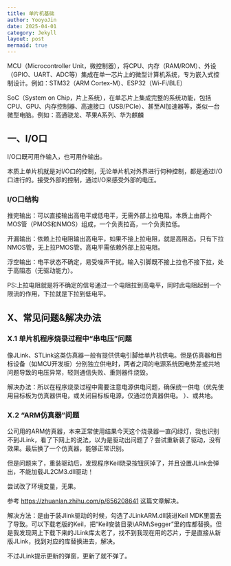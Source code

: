 ```yaml
---
title: 单片机基础
author: YooyoJin
date: 2025-04-01
category: Jekyll
layout: post
mermaid: true
---
```


MCU（Microcontroller Unit，微控制器），将CPU、内存（RAM/ROM）、外设（GPIO、UART、ADC等）集成在单一芯片上的微型计算机系统，专为嵌入式控制设计。例如：STM32（ARM Cortex-M）、ESP32（Wi-Fi/BLE）

SoC（System on Chip，片上系统），在单芯片上集成完整的系统功能，包括CPU、GPU、内存控制器、高速接口（USB/PCIe）、甚至AI加速器等，类似一台微型电脑。例如：高通骁龙、苹果A系列、华为麒麟

## 一、I/O口

I/O口既可用作输入，也可用作输出。

本质上单片机就是对I/O口的控制，无论单片机对外界进行何种控制，都是通过I/O口进行的。接受外部的控制，通过I/O来感受外部的电压。

### I/O口结构

推完输出：可以直接输出高电平或低电平，无需外部上拉电阻。本质上由两个MOS管（PMOS和NMOS）组成，一个负责拉高，一个负责拉低。

开漏输出：依赖上拉电阻输出高电平，如果不接上拉电阻，就是高阻态。只有下拉NMOS管，无上拉PMOS管。高电平需依赖外部上拉电阻。

浮空输出：电平状态不确定，易受噪声干扰。输入引脚既不接上拉也不接下拉，处于高阻态（无驱动能力）。

PS:上拉电阻就是将不确定的信号通过一个电阻拉到高电平，同时此电阻起到一个限流的作用，下拉就是下拉到低电平。


## X、常见问题&解决办法

### X.1 单片机程序烧录过程中“串电压”问题

像JLink、STLink这类仿真器一般有提供供电引脚给单片机供电。但是仿真器和目标设备（如MCU开发板）分别独立供电时，两者之间的电源系统因电势差或共地问题导致的电压异常，轻则通信失败、重则器件烧毁。

解决办法：所以在程序烧录过程中需要注意电源供电问题，确保统一供电（优先使用目标板为仿真器供电，或关闭目标板电源，仅通过仿真器供电。
）、或共地。

### X.2 “ARM仿真器”问题

公司用的ARM仿真器，本来正常使用结果今天这个烧录器一直闪绿灯，我也识别不到JLink，看了下网上的说法，以为是驱动出问题了？尝试重新装了驱动，没有效果。最后换了一个仿真器，能够正常识别。

但是问题来了，重装驱动后，发现程序Keil烧录按钮灰掉了，并且设置JLink会弹出，不能加载JL2CM3.dll驱动！

尝试改了环境变量，无果。

参考 https://zhuanlan.zhihu.com/p/656208641 这篇文章解决。

解决方法：是由于装Jlink驱动的时候，勾选了JLinkARM.dll装进Keil MDK里面去了导致。可以下载老版的Keil，把“Keil安装目录\ARM\Segger”里的库都替换。但是我发现网上下载下来的JLink库太老了，找不到我现在用的芯片，于是直接从新版JLink，找到对应的库替换进去，解决。

不过JLink提示更新的弹窗，更新了就不弹了。

